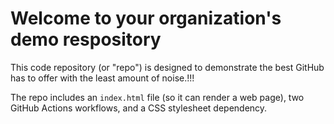 # Welcome to your organization's demo respository
This code repository (or "repo") is designed to demonstrate the best GitHub has to offer with the least amount of noise.!!!

The repo includes an `index.html` file (so it can render a web page), two GitHub Actions workflows, and a CSS stylesheet dependency.
